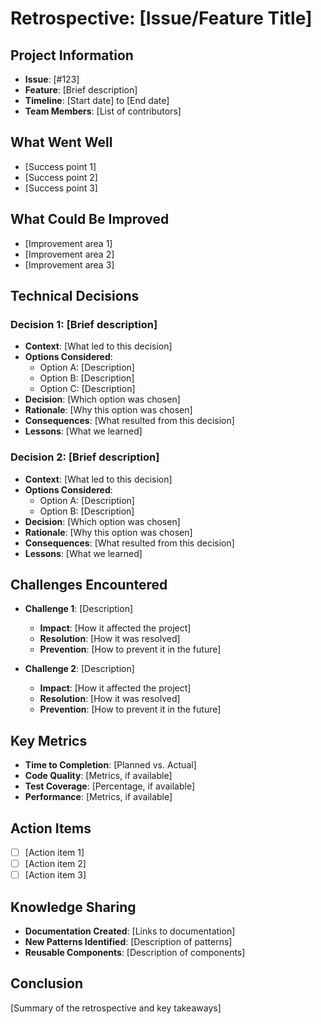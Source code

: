 # Retrospective: [Issue/Feature Title]

## Project Information
- **Issue**: [#123]
- **Feature**: [Brief description]
- **Timeline**: [Start date] to [End date]
- **Team Members**: [List of contributors]

## What Went Well
- [Success point 1]
- [Success point 2]
- [Success point 3]

## What Could Be Improved
- [Improvement area 1]
- [Improvement area 2]
- [Improvement area 3]

## Technical Decisions
### Decision 1: [Brief description]
- **Context**: [What led to this decision]
- **Options Considered**:
  - Option A: [Description]
  - Option B: [Description]
  - Option C: [Description]
- **Decision**: [Which option was chosen]
- **Rationale**: [Why this option was chosen]
- **Consequences**: [What resulted from this decision]
- **Lessons**: [What we learned]

### Decision 2: [Brief description]
- **Context**: [What led to this decision]
- **Options Considered**:
  - Option A: [Description]
  - Option B: [Description]
- **Decision**: [Which option was chosen]
- **Rationale**: [Why this option was chosen]
- **Consequences**: [What resulted from this decision]
- **Lessons**: [What we learned]

## Challenges Encountered
- **Challenge 1**: [Description]
  - **Impact**: [How it affected the project]
  - **Resolution**: [How it was resolved]
  - **Prevention**: [How to prevent it in the future]

- **Challenge 2**: [Description]
  - **Impact**: [How it affected the project]
  - **Resolution**: [How it was resolved]
  - **Prevention**: [How to prevent it in the future]

## Key Metrics
- **Time to Completion**: [Planned vs. Actual]
- **Code Quality**: [Metrics, if available]
- **Test Coverage**: [Percentage, if available]
- **Performance**: [Metrics, if available]

## Action Items
- [ ] [Action item 1]
- [ ] [Action item 2]
- [ ] [Action item 3]

## Knowledge Sharing
- **Documentation Created**: [Links to documentation]
- **New Patterns Identified**: [Description of patterns]
- **Reusable Components**: [Description of components]

## Conclusion
[Summary of the retrospective and key takeaways]